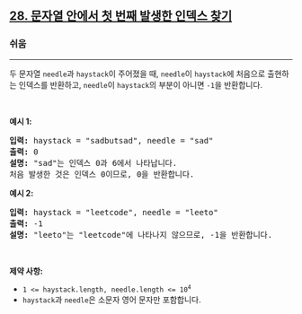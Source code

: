 <h2><a href="https://leetcode.com/problems/find-the-index-of-the-first-occurrence-in-a-string">28. 문자열 안에서 첫 번째 발생한 인덱스 찾기</a></h2><h3>쉬움</h3><hr><p>두 문자열 <code>needle</code>과 <code>haystack</code>이 주어졌을 때, <code>needle</code>이 <code>haystack</code>에 처음으로 출현하는 인덱스를 반환하고, <code>needle</code>이 <code>haystack</code>의 부분이 아니면 <code>-1</code>을 반환합니다.</p>

<p>&nbsp;</p>
<p><strong class="example">예시 1:</strong></p>

<pre>
<strong>입력:</strong> haystack = &quot;sadbutsad&quot;, needle = &quot;sad&quot;
<strong>출력:</strong> 0
<strong>설명:</strong> &quot;sad&quot;는 인덱스 0과 6에서 나타납니다.
처음 발생한 것은 인덱스 0이므로, 0을 반환합니다.
</pre>

<p><strong class="example">예시 2:</strong></p>

<pre>
<strong>입력:</strong> haystack = &quot;leetcode&quot;, needle = &quot;leeto&quot;
<strong>출력:</strong> -1
<strong>설명:</strong> &quot;leeto&quot;는 &quot;leetcode&quot;에 나타나지 않으므로, -1을 반환합니다.
</pre>

<p>&nbsp;</p>
<p><strong>제약 사항:</strong></p>

<ul>
	<li><code>1 &lt;= haystack.length, needle.length &lt;= 10<sup>4</sup></code></li>
	<li><code>haystack</code>과 <code>needle</code>은 소문자 영어 문자만 포함합니다.</li>
</ul>